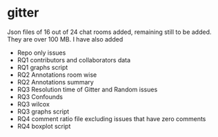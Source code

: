 #  gitter 
	
Json files of 16 out of 24 chat rooms added, remaining still to be added. They are over 100 MB.
I have also added 
* Repo only issues
* RQ1 contributors and collaborators data 
* RQ1 graphs script
* RQ2 Annotations room wise
* RQ2 Annotations summary
* RQ3 Resolution time of Gitter and Random issues
* RQ3 Confounds
* RQ3 wilcox 
* RQ3 graphs script
* RQ4 comment ratio file excluding issues that have zero comments
* RQ4 boxplot script

